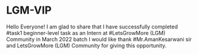 # LGM-VIP
Hello Everyone!
I am glad to share that I have successfully completed #task1 beginner-level task as an Intern at #LetsGrowMore (LGM) Community in
March 2022 batch
I would like thank #Mr.AmanKesarwani sir and LetsGrowMore
 (LGM) Community for giving this opportunity.
 
